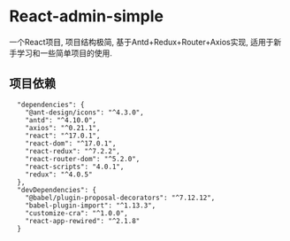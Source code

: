 # React-admin-simple

一个React项目, 项目结构极简, 基于Antd+Redux+Router+Axios实现, 适用于新手学习和一些简单项目的使用.

## 项目依赖
```
  "dependencies": {
    "@ant-design/icons": "^4.3.0",
    "antd": "^4.10.0",
    "axios": "^0.21.1",
    "react": "^17.0.1",
    "react-dom": "^17.0.1",
    "react-redux": "^7.2.2",
    "react-router-dom": "^5.2.0",
    "react-scripts": "4.0.1",
    "redux": "^4.0.5"
  },
  "devDependencies": {
    "@babel/plugin-proposal-decorators": "^7.12.12",
    "babel-plugin-import": "^1.13.3",
    "customize-cra": "^1.0.0",
    "react-app-rewired": "^2.1.8"
  }
```
